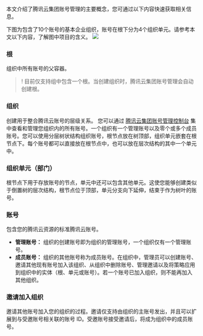 本文介绍了腾讯云集团账号管理的主要概念，您可通过以下内容快速获取相关信息。


下图为包含了10个账号的基本企业组织，账号在根下分为4个组织单元。请参考本文以下内容，了解图中项目的含义。
![](https://main.qcloudimg.com/raw/99788a0c4c01e12ac7dcabaab7d090ad.png)

### 根
组织中所有账号的父容器。
>! 目前仅支持组中包含一个根。当创建组织时，腾讯云集团账号管理会自动创建根。

### 组织
创建用于整合腾讯云账号的层级关系。
您可以通过 [腾讯云集团账号管理控制台](https://console.cloud.tencent.com/organization) 集中查看和管理您组织内的所有账号。一个组织有一个管理账号以及零个或多个成员账号。您可以使用分层树状结构组织账号，根节点放在树顶部，组织单元嵌套在根节点下。每个账号都可以直接放在根节点中，也可以放在层次结构的其中一个单元中。

### 组织单元（部门）
根节点下用于存放账号的节点，单元中还可以包含其他单元。这使您能够创建类似于倒置树的层次结构，根节点位于顶部，单元分支向下延伸，结束于作为树叶的账号。

### 账号
包含您的腾讯云资源的标准腾讯云账号。
- **管理账号：**
组织的创建账号即为组织的管理账号，一个组织仅有一个管理账号。
- **成员账号：**
组织的其他账号称为成员账号。在组织中，管理员可以创建账号、邀请其他现有账号加入该组织、从组织中删除账号、管理邀请以及将策略应用到组织中的实体（根、单元或账号）。若一个账号已加入组织，则不能再加入其他组织。

### 邀请加入组织
邀请其他账号加入您的组织的过程。邀请仅支持由组织的主账号发出，并且可以扩展到与受邀账号相关联的账号 ID。受邀账号接受邀请后，将成为组织中的成员账号。
